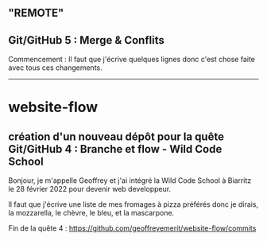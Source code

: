 "REMOTE" 
----------------------------------------------------------------------------------------------------------------------------------------------------
Git/GitHub 5 : Merge & Conflits
----------------------------------------------------------------------------------------------------------------------------------------------------
Commencement : Il faut que j'écrive quelques lignes donc c'est chose faite avec tous ces changements.










----------------------------------------------------------------------------------------------------------------------------------------------------
# website-flow
création d'un nouveau dépôt pour la quête Git/GitHub 4 : Branche et flow - Wild Code School
----------------------------------------------------------------------------------------------------------------------------------------------------

Bonjour, je m'appelle Geoffrey et j'ai intégré la Wild Code School à Biarritz le 28 février 2022 pour devenir web developpeur.

Il faut que j'écrive une liste de mes fromages à pizza préférés donc je dirais, la mozzarella, le chèvre, le bleu, et la mascarpone.

Fin de la quête 4 : https://github.com/geoffreyemerit/website-flow/commits
